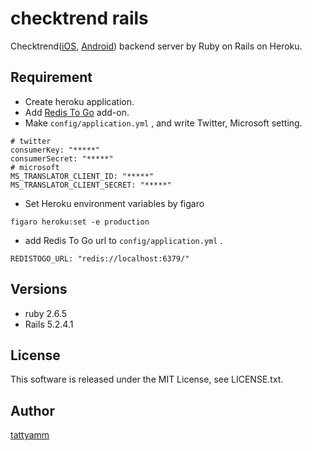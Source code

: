 # checktrend rails

Checktrend([iOS](https://itunes.apple.com/jp/app/checktrend-chekkutorendo/id397153166?mt=8), [Android](https://play.google.com/store/apps/details?id=jp.tattyamm.android.checktrend)) backend server by Ruby on Rails on Heroku.

## Requirement
* Create heroku application.
* Add [Redis To Go](https://elements.heroku.com/addons/redistogo) add-on.
* Make ```config/application.yml``` , and write Twitter, Microsoft setting.

```
# twitter
consumerKey: "*****"
consumerSecret: "*****"
# microsoft
MS_TRANSLATOR_CLIENT_ID: "*****"
MS_TRANSLATOR_CLIENT_SECRET: "*****"
```

* Set Heroku environment variables by figaro

```
figaro heroku:set -e production
```

* add Redis To Go url to ```config/application.yml``` .

```
REDISTOGO_URL: "redis://localhost:6379/"
```


## Versions
* ruby 2.6.5
* Rails 5.2.4.1

## License
This software is released under the MIT License, see LICENSE.txt.

## Author
[tattyamm](https://twitter.com/tattyamm)
